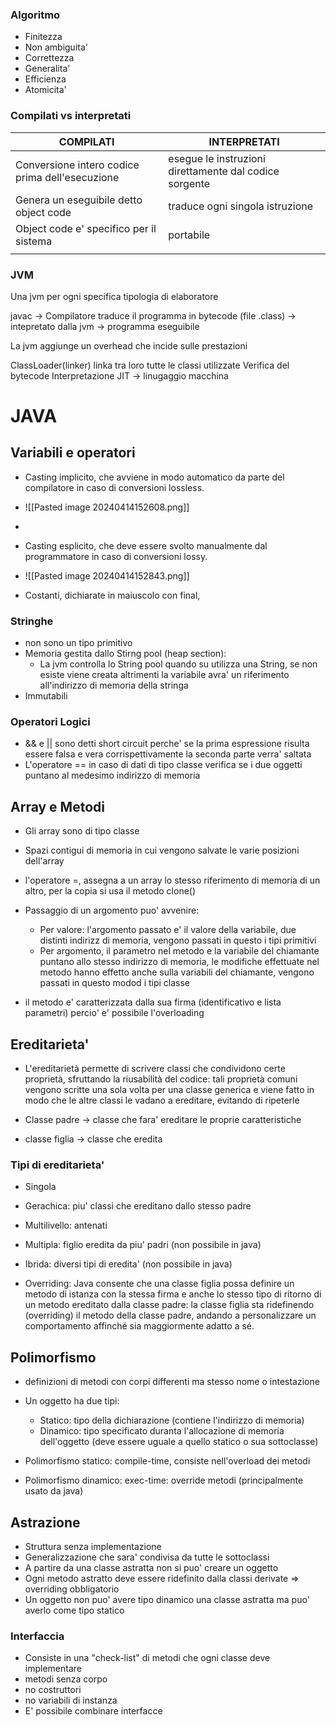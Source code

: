 ### Algoritmo 

- Finitezza
- Non ambiguita'
- Correttezza
- Generalita'
- Efficienza
- Atomicita'


### Compilati vs interpretati

| COMPILATI                                       | INTERPRETATI                                            |
| ----------------------------------------------- | ------------------------------------------------------- |
| Conversione intero codice prima dell'esecuzione | esegue le instruzioni direttamente dal  codice sorgente |
| Genera un eseguibile detto object code          | traduce ogni singola istruzione                         |
| Object code e' specifico per il sistema         | portabile                                               |
|                                                 |                                                         |


### JVM 
Una jvm per ogni specifica tipologia di elaboratore

javac -> Compilatore traduce il programma in bytecode (file .class) -> intepretato dalla jvm -> programma eseguibile

La jvm aggiunge un overhead che incide sulle prestazioni 

ClassLoader(linker) linka tra loro tutte le classi utilizzate
Verifica del bytecode
Interpretazione JIT -> linugaggio macchina



# JAVA

## Variabili e operatori

- Casting implicito, che avviene in modo automatico da parte del compilatore in caso di conversioni lossless. 
- ![[Pasted image 20240414152608.png]]
- 
- Casting esplicito, che deve essere svolto manualmente dal programmatore in caso di conversioni lossy.
- ![[Pasted image 20240414152843.png]]

- Costanti, dichiarate in maiuscolo con final,  


### Stringhe

- non sono un tipo primitivo 
- Memoria gestita dallo Stirng pool (heap section):
	- La jvm controlla lo String pool quando su utilizza una String, se non esiste viene creata altrimenti la variabile avra' un riferimento all'indirizzo di memoria della stringa 
- Immutabili

### Operatori Logici
- && e || sono detti short circuit perche' se la prima espressione risulta essere falsa e vera corrispettivamente la seconda parte verra' saltata
- L'operatore == in caso di dati di tipo classe verifica se i due oggetti puntano al medesimo indirizzo di memoria 


## Array e Metodi

- Gli array sono di tipo classe
- Spazi contigui di memoria in cui vengono salvate le varie posizioni dell'array 
- l'operatore =, assegna a un array lo stesso riferimento di memoria di un altro, per la copia si usa il metodo clone()
- Passaggio di un argomento puo' avvenire:
	- Per valore: l'argomento passato e' il valore della variabile, due distinti indirizz di memoria, vengono passati in questo i tipi primitivi 
	- Per argomento, il parametro nel metodo e la variabile del chiamante puntano allo stesso indirizzo di memoria, le modifiche effettuate nel metodo hanno effetto anche sulla variabili del chiamante, vengono passati in questo modod i tipi classe

- il metodo e' caratterizzata dalla sua firma (identificativo e lista parametri) percio' e' possibile l'overloading 



## Ereditarieta'

- L'ereditarietà permette di scrivere classi che condividono certe proprietà, sfruttando la riusabilità del codice: tali proprietà comuni vengono scritte una sola volta per una classe generica e viene fatto in modo che le altre classi le vadano a ereditare, evitando di ripeterle

- Classe padre -> classe che fara' ereditare le proprie caratteristiche
- classe figlia -> classe che eredita

### Tipi di ereditarieta'
- Singola
- Gerachica: piu' classi che ereditano dallo stesso padre
- Multilivello: antenati
- Multipla: figlio eredita da piu' padri (non possibile in java)
- Ibrida: diversi tipi di eredita' (non possibile in java)

- Overriding: Java consente che una classe figlia possa definire un metodo di istanza con la stessa firma e anche lo stesso tipo di ritorno di un metodo ereditato dalla classe padre: la classe figlia sta ridefinendo (overriding) il metodo della classe padre, andando a personalizzare un comportamento affinché sia maggiormente adatto a sé.


## Polimorfismo
- definizioni di metodi con corpi differenti ma stesso nome o intestazione
- Un oggetto ha due tipi:
	- Statico: tipo della dichiarazione (contiene l'indirizzo di memoria)
	- Dinamico: tipo specificato duranta l'allocazione di memoria dell'oggetto (deve essere uguale a quello statico o sua sottoclasse)

- Polimorfismo statico: compile-time, consiste nell'overload dei metodi
- Polimorfismo dinamico: exec-time: override metodi (principalmente usato da java)


## Astrazione
- Struttura senza implementazione 
- Generalizzazione che sara' condivisa da tutte le sottoclassi
- A partire da una classe astratta non si puo' creare un oggetto 
- Ogni metodo astratto deve essere ridefinito dalla classi derivate => overriding obbligatorio
- Un oggetto non puo' avere tipo dinamico una classe astratta ma puo' averlo come tipo statico

### Interfaccia

- Consiste in una "check-list" di metodi che ogni classe deve implementare
- metodi senza corpo
- no costruttori
- no variabili di instanza
- E' possibile combinare interfacce

